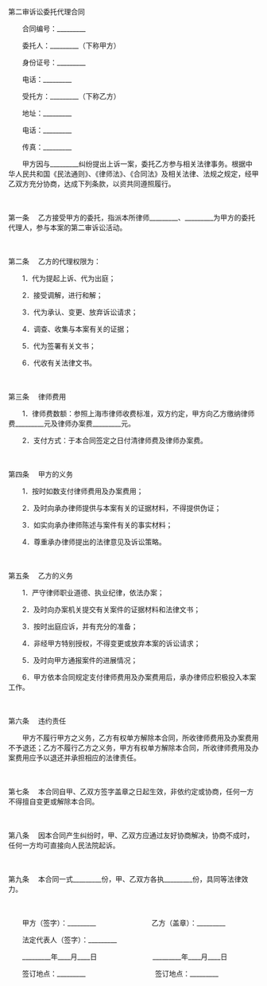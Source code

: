 



第二审诉讼委托代理合同



 

　　合同编号：_________　　

　　委托人：_________（下称甲方）

　　身份证号：_________

　　电话：_________　　

　　受托方：_________（下称乙方）

　　地址：_________

　　电话：_________

　　传真：_________　　

　　甲方因与_________纠纷提出上诉一案，委托乙方参与相关法律事务。根据中华人民共和国《民法通则》、《律师法》、《合同法》及相关法律、法规之规定，经甲乙双方充分协商，达成下列条款，以资共同遵照履行。

　　

第一条
　乙方接受甲方的委托，指派本所律师_________、_________为甲方的委托代理人，参与本案的第二审诉讼活动。

　　

第二条
　乙方的代理权限为：

　　1．代为提起上诉、代为出庭；

　　2．接受调解，进行和解；

　　3．代为承认、变更、放弃诉讼请求；

　　4．调查、收集与本案有关的证据；

　　5．代为签署有关文书；

　　6．代收有关法律文书。

　　

第三条
　律师费用

　　1．律师费数额：参照上海市律师收费标准，双方约定，甲方向乙方缴纳律师费_________元及律师办案费_________元。

　　2．支付方式：于本合同签定之日付清律师费及律师办案费。

　　

第四条
　甲方的义务

　　1．按时如数支付律师费用及办案费用；

　　2．及时向承办律师提供与本案有关的证据材料，不得提供伪证；

　　3．如实向承办律师陈述与案件有关的事实材料；

　　4．尊重承办律师提出的法律意见及诉讼策略。

　　

第五条
　乙方的义务

　　1．严守律师职业道德、执业纪律，依法办案；

　　2．及时向办案机关提交有关案件的证据材料和法律文书；

　　3．按时出庭应诉，并有充分的准备；

　　4．非经甲方特别授权，不得变更或放弃本案的诉讼请求；

　　5．及时向甲方通报案件的进展情况；

　　6．甲方依本合同规定支付律师费用及办案费用后，承办律师应积极投入本案工作。

　　

第六条
　违约责任

　　甲方不履行甲方之义务，乙方有权单方解除本合同，所收律师费用及办案费用不予退还；乙方不履行乙方之义务，甲方有权单方解除本合同，所收律师费用及办案费用应予以退还并承担相应的法律责任。

　　

第七条
　本合同自甲、乙双方签字盖章之日起生效，非依约定或协商，任何一方不得擅自变更或解除本合同。

　　

第八条
　因本合同产生纠纷时，甲、乙双方应通过友好协商解决，协商不成时，任何一方均可直接向人民法院起诉。

　　

第九条
　本合同一式_________份，甲、乙双方各执_________份，具同等法律效力。

　　

　　甲方（签字）：_________　　　　　　　　乙方（盖章）：_________　　

　　法定代表人（签字）：_________　　

　　_________年____月____日　　　　　　　　_________年____月____日　　

　　签订地点：_________　　　　　　　　　　签订地点：_________